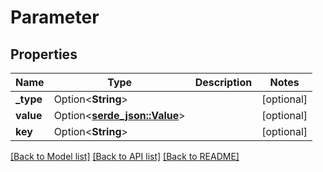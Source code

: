 # Parameter

## Properties

Name | Type | Description | Notes
------------ | ------------- | ------------- | -------------
**_type** | Option<**String**> |  | [optional]
**value** | Option<[**serde_json::Value**](.md)> |  | [optional]
**key** | Option<**String**> |  | [optional]

[[Back to Model list]](../README.md#documentation-for-models) [[Back to API list]](../README.md#documentation-for-api-endpoints) [[Back to README]](../README.md)


